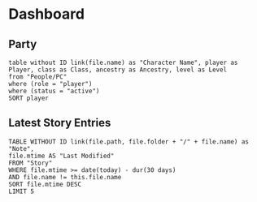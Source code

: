 # Dashboard

## Party
```dataview
table without ID link(file.name) as "Character Name", player as Player, class as Class, ancestry as Ancestry, level as Level
from "People/PC"
where (role = "player")
where (status = "active")
SORT player
```

## Latest Story Entries
```dataview
TABLE WITHOUT ID link(file.path, file.folder + "/" + file.name) as "Note",
file.mtime AS "Last Modified"
FROM "Story"
WHERE file.mtime >= date(today) - dur(30 days)
AND file.name != this.file.name
SORT file.mtime DESC
LIMIT 5
```